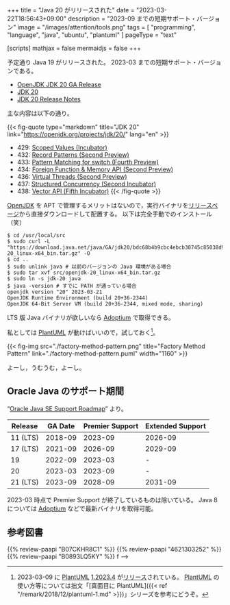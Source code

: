 +++
title = "Java 20 がリリースされた"
date =  "2023-03-22T18:56:43+09:00"
description = "2023-09 までの短期サポート・バージョン"
image = "/images/attention/tools.png"
tags  = [ "programming", "language", "java", "ubuntu", "plantuml" ]
pageType = "text"

[scripts]
  mathjax = false
  mermaidjs = false
+++

予定通り Java 19 がリリースされた。
2023-03 までの短期サポート・バージョンである。

- [OpenJDK JDK 20 GA Release](https://jdk.java.net/20/)
- [JDK 20](https://openjdk.org/projects/jdk/20/)
- [JDK 20 Release Notes](https://jdk.java.net/20/release-notes)

主な内容は以下の通り。

{{< fig-quote type="markdown" title="JDK 20" link="https://openjdk.org/projects/jdk/20/" lang="en" >}}
- 429: [Scoped Values (Incubator)](https://openjdk.org/jeps/429)
- 432: [Record Patterns (Second Preview)](https://openjdk.org/jeps/432)
- 433: [Pattern Matching for switch (Fourth Preview)](https://openjdk.org/jeps/433)
- 434: [Foreign Function & Memory API (Second Preview)](https://openjdk.org/jeps/434)
- 436: [Virtual Threads (Second Preview)](https://openjdk.org/jeps/436)
- 437: [Structured Concurrency (Second Incubator)](https://openjdk.org/jeps/437)
- 438: [Vector API (Fifth Incubator)](https://openjdk.org/jeps/438)
{{< /fig-quote >}}

[OpenJDK] を APT で管理するメリットはないので，実行バイナリを[リリースページ](https://jdk.java.net/20/)から直接ダウンロードして配置する。
以下は完全手動でのインストール（笑）

```text
$ cd /usr/local/src
$ sudo curl -L "https://download.java.net/java/GA/jdk20/bdc68b4b9cbc4ebcb30745c85038d91d/36/GPL/openjdk-20_linux-x64_bin.tar.gz" -O
$ cd ..
$ sudo unlink java # 以前のバージョンの Java 環境がある場合
$ sudo tar xvf src/openjdk-20_linux-x64_bin.tar.gz
$ sudo ln -s jdk-20 java
$ java -version # すでに PATH が通っている場合
openjdk version "20" 2023-03-21
OpenJDK Runtime Environment (build 20+36-2344)
OpenJDK 64-Bit Server VM (build 20+36-2344, mixed mode, sharing)
```

LTS 版 Java バイナリが欲しいなら [Adoptium](https://adoptium.net/) で取得できる。

私としては [PlantUML] が動けばいいので，試しておく[^puml1]。

[^puml1]: 2023-03-09 に [PlantUML] [1.2023.4](https://github.com/plantuml/plantuml/releases/tag/v1.2023.4) が[リリース](http://plantuml.com/changes)されている。 [PlantUML] の使い方等については拙文「[真面目に PlantUML]({{< ref "/remark/2018/12/plantuml-1.md" >}})」シリーズを参考にどうぞ。

{{< fig-img src="./factory-method-pattern.png" title="Factory Method Pattern" link="./factory-method-pattern.puml" width="1160" >}}

よーし，うむうむ，よーし。

## Oracle Java のサポート期間

“[Oracle Java SE Support Roadmap](https://www.oracle.com/java/technologies/java-se-support-roadmap.html)” より。

| Release  | GA Date | Premier Support | Extended Support |
| -------- | ------- | --------------- | ---------------- |
| 11 (LTS) | 2018-09 | 2023-09         | 2026-09          |
| 17 (LTS) | 2021-09 | 2026-09         | 2029-09          |
| 19       | 2022-09 | 2023-03         | -                |
| 20       | 2023-03 | 2023-09         | -                |
| 21 (LTS) | 2023-09 | 2028-09         | 2031-09          |

2023-03 時点で Premier Support が終了しているものは除いている。
Java 8 については [Adoptium](https://adoptium.net/) などで最新バイナリを取得可能。

[OpenJDK]: http://openjdk.java.net/
[AdoptOpenJDK]: https://adoptopenjdk.net/ "AdoptOpenJDK - Open source, prebuilt OpenJDK binaries"
[Ubuntu]: https://www.ubuntu.com/ "The leading operating system for PCs, IoT devices, servers and the cloud | Ubuntu"
[PlantUML]: http://plantuml.com/ "Open-source tool that uses simple textual descriptions to draw UML diagrams."

## 参考図書

{{% review-paapi "B07CKHR8C1" %}} <!-- Spring Data JPAプログラミング入門 -->
{{% review-paapi "4621303252" %}} <!-- Effective Java 第3版 -->
{{% review-paapi "B0893LQ5KY" %}} <!-- Spring Boot 2 入門 -->
f -->

